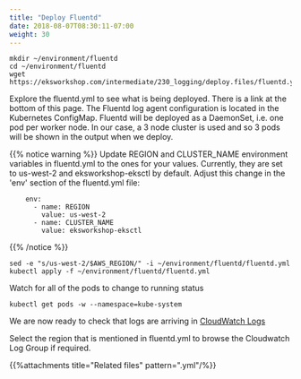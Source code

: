 ```yaml
---
title: "Deploy Fluentd"
date: 2018-08-07T08:30:11-07:00
weight: 30
---
```


```
mkdir ~/environment/fluentd
cd ~/environment/fluentd
wget https://eksworkshop.com/intermediate/230_logging/deploy.files/fluentd.yml
```
Explore the fluentd.yml to see what is being deployed. There is a link at the bottom of this page. The Fluentd log agent configuration is located in the Kubernetes ConfigMap. Fluentd will be deployed as a DaemonSet, i.e. one pod per worker node. In our case, a 3 node cluster is used and so 3 pods will be shown in the output when we deploy.

{{% notice warning %}}
Update REGION and CLUSTER_NAME environment variables in fluentd.yml to the ones for your values. Currently, they are set to us-west-2 and eksworkshop-eksctl by default. Adjust this change in the 'env' section of the fluentd.yml file:

        env:
          - name: REGION
            value: us-west-2
          - name: CLUSTER_NAME
            value: eksworkshop-eksctl
            
{{% /notice %}}

```
sed -e "s/us-west-2/$AWS_REGION/" -i ~/environment/fluentd/fluentd.yml
kubectl apply -f ~/environment/fluentd/fluentd.yml
```

Watch for all of the pods to change to running status

```
kubectl get pods -w --namespace=kube-system
```

We are now ready to check that logs are arriving in [CloudWatch Logs](https://console.aws.amazon.com/cloudwatch/home?#logStream:group=/eks/eksworkshop-eksctl/containers)

Select the region that is mentioned in fluentd.yml to browse the Cloudwatch Log Group if required.

{{%attachments title="Related files" pattern=".yml"/%}}
